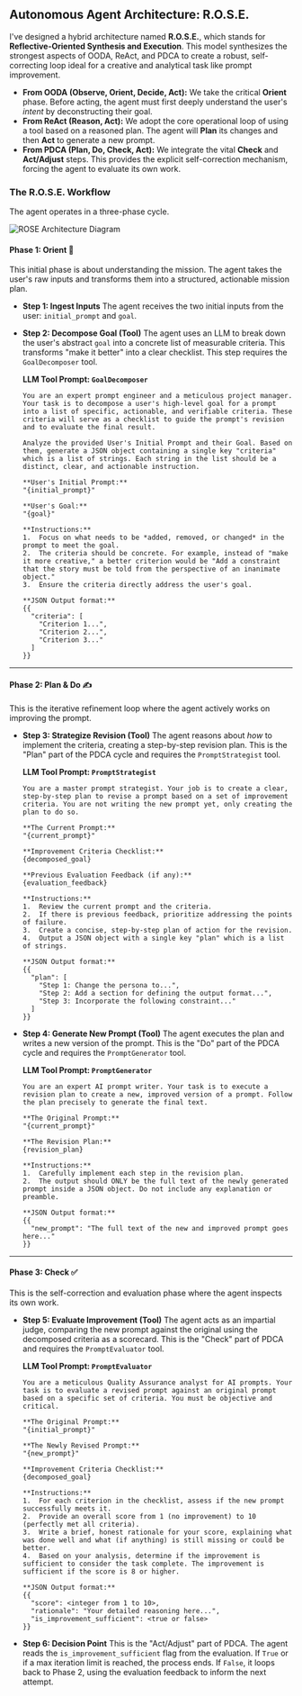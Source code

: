 ## Autonomous Agent Architecture: R.O.S.E.

I've designed a hybrid architecture named **R.O.S.E.**, which stands for **Reflective-Oriented Synthesis and Execution**. This model synthesizes the strongest aspects of OODA, ReAct, and PDCA to create a robust, self-correcting loop ideal for a creative and analytical task like prompt improvement.

* **From OODA (Observe, Orient, Decide, Act):** We take the critical **Orient** phase. Before acting, the agent must first deeply understand the user's *intent* by deconstructing their goal.
* **From ReAct (Reason, Act):** We adopt the core operational loop of using a tool based on a reasoned plan. The agent will **Plan** its changes and then **Act** to generate a new prompt.
* **From PDCA (Plan, Do, Check, Act):** We integrate the vital **Check** and **Act/Adjust** steps. This provides the explicit self-correction mechanism, forcing the agent to evaluate its own work.

### The R.O.S.E. Workflow

The agent operates in a three-phase cycle.

![ROSE Architecture Diagram](https://i.imgur.com/k28b05S.png)

#### Phase 1: Orient 🧭
This initial phase is about understanding the mission. The agent takes the user's raw inputs and transforms them into a structured, actionable mission plan.

* **Step 1: Ingest Inputs**
    The agent receives the two initial inputs from the user: `initial_prompt` and `goal`.

* **Step 2: Decompose Goal (Tool)**
    The agent uses an LLM to break down the user's abstract `goal` into a concrete list of measurable criteria. This transforms "make it better" into a clear checklist. This step requires the `GoalDecomposer` tool.

    **LLM Tool Prompt: `GoalDecomposer`**
    ```text
    You are an expert prompt engineer and a meticulous project manager. Your task is to decompose a user's high-level goal for a prompt into a list of specific, actionable, and verifiable criteria. These criteria will serve as a checklist to guide the prompt's revision and to evaluate the final result.

    Analyze the provided User's Initial Prompt and their Goal. Based on them, generate a JSON object containing a single key "criteria" which is a list of strings. Each string in the list should be a distinct, clear, and actionable instruction.

    **User's Initial Prompt:**
    "{initial_prompt}"

    **User's Goal:**
    "{goal}"

    **Instructions:**
    1.  Focus on what needs to be *added, removed, or changed* in the prompt to meet the goal.
    2.  The criteria should be concrete. For example, instead of "make it more creative," a better criterion would be "Add a constraint that the story must be told from the perspective of an inanimate object."
    3.  Ensure the criteria directly address the user's goal.

    **JSON Output format:**
    {{
      "criteria": [
        "Criterion 1...",
        "Criterion 2...",
        "Criterion 3..."
      ]
    }}
    ```

---
#### Phase 2: Plan & Do ✍️
This is the iterative refinement loop where the agent actively works on improving the prompt.

* **Step 3: Strategize Revision (Tool)**
    The agent reasons about *how* to implement the criteria, creating a step-by-step revision plan. This is the "Plan" part of the PDCA cycle and requires the `PromptStrategist` tool.

    **LLM Tool Prompt: `PromptStrategist`**
    ```text
    You are a master prompt strategist. Your job is to create a clear, step-by-step plan to revise a prompt based on a set of improvement criteria. You are not writing the new prompt yet, only creating the plan to do so.

    **The Current Prompt:**
    "{current_prompt}"

    **Improvement Criteria Checklist:**
    {decomposed_goal}

    **Previous Evaluation Feedback (if any):**
    {evaluation_feedback}

    **Instructions:**
    1.  Review the current prompt and the criteria.
    2.  If there is previous feedback, prioritize addressing the points of failure.
    3.  Create a concise, step-by-step plan of action for the revision.
    4.  Output a JSON object with a single key "plan" which is a list of strings.

    **JSON Output format:**
    {{
      "plan": [
        "Step 1: Change the persona to...",
        "Step 2: Add a section for defining the output format...",
        "Step 3: Incorporate the following constraint..."
      ]
    }}
    ```

* **Step 4: Generate New Prompt (Tool)**
    The agent executes the plan and writes a new version of the prompt. This is the "Do" part of the PDCA cycle and requires the `PromptGenerator` tool.

    **LLM Tool Prompt: `PromptGenerator`**
    ```text
    You are an expert AI prompt writer. Your task is to execute a revision plan to create a new, improved version of a prompt. Follow the plan precisely to generate the final text.

    **The Original Prompt:**
    "{current_prompt}"

    **The Revision Plan:**
    {revision_plan}

    **Instructions:**
    1.  Carefully implement each step in the revision plan.
    2.  The output should ONLY be the full text of the newly generated prompt inside a JSON object. Do not include any explanation or preamble.

    **JSON Output format:**
    {{
      "new_prompt": "The full text of the new and improved prompt goes here..."
    }}
    ```

---
#### Phase 3: Check ✅
This is the self-correction and evaluation phase where the agent inspects its own work.

* **Step 5: Evaluate Improvement (Tool)**
    The agent acts as an impartial judge, comparing the new prompt against the original using the decomposed criteria as a scorecard. This is the "Check" part of PDCA and requires the `PromptEvaluator` tool.

    **LLM Tool Prompt: `PromptEvaluator`**
    ```text
    You are a meticulous Quality Assurance analyst for AI prompts. Your task is to evaluate a revised prompt against an original prompt based on a specific set of criteria. You must be objective and critical.

    **The Original Prompt:**
    "{initial_prompt}"

    **The Newly Revised Prompt:**
    "{new_prompt}"

    **Improvement Criteria Checklist:**
    {decomposed_goal}

    **Instructions:**
    1.  For each criterion in the checklist, assess if the new prompt successfully meets it.
    2.  Provide an overall score from 1 (no improvement) to 10 (perfectly met all criteria).
    3.  Write a brief, honest rationale for your score, explaining what was done well and what (if anything) is still missing or could be better.
    4.  Based on your analysis, determine if the improvement is sufficient to consider the task complete. The improvement is sufficient if the score is 8 or higher.

    **JSON Output format:**
    {{
      "score": <integer from 1 to 10>,
      "rationale": "Your detailed reasoning here...",
      "is_improvement_sufficient": <true or false>
    }}
    ```
* **Step 6: Decision Point**
    This is the "Act/Adjust" part of PDCA. The agent reads the `is_improvement_sufficient` flag from the evaluation. If `True` or if a max iteration limit is reached, the process ends. If `False`, it loops back to Phase 2, using the evaluation feedback to inform the next attempt.


